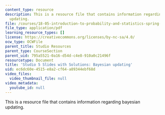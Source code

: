 ```yaml
---
content_type: resource
description: This is a resource file that contains information regarding bayesian
  updating.
file: /courses/18-05-introduction-to-probability-and-statistics-spring-2014/ec6dc60e4515e8a2cf64a89344ebf68d_MIT18_05S14_studio5slides.pdf
file_type: application/pdf
learning_resource_types: []
license: https://creativecommons.org/licenses/by-nc-sa/4.0/
ocw_type: OCWFile
parent_title: Studio Resources
parent_type: CourseSection
parent_uid: 795a5521-0a16-d54d-c4e8-910a0c21496f
resourcetype: Document
title: 'Studio 5 Slides with Solutions: Bayesian updating'
uid: ec6dc60e-4515-e8a2-cf64-a89344ebf68d
video_files:
  video_thumbnail_file: null
video_metadata:
  youtube_id: null
---
```

This is a resource file that contains information regarding bayesian updating.